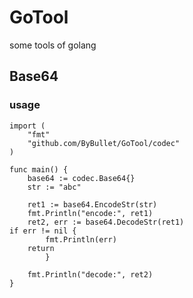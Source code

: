 # GoTool
some tools of golang

## Base64
### usage
```azure
import (
	"fmt"
	"github.com/ByBullet/GoTool/codec"
)

func main() {
	base64 := codec.Base64{}
	str := "abc"

	ret1 := base64.EncodeStr(str)
	fmt.Println("encode:", ret1)
	ret2, err := base64.DecodeStr(ret1)
if err != nil {
		fmt.Println(err)
    return
        }

	fmt.Println("decode:", ret2)
}

```